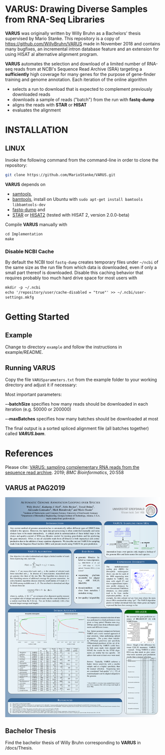 # VARUS: Drawing Diverse Samples from RNA-Seq Libraries
**VARUS** was originally written by Willy Bruhn as a Bachelors' thesis supervised by Mario Stanke. This repository is a copy of https://github.com/WillyBruhn/VARUS made in November 2018 and contains many bugfixes, an incremental intron database feature and an extension for using HISAT al alternative alignment program.

**VARUS** automates the selection and download of a limited number of RNA-seq reads from at NCBI's Sequence Read Archive (SRA) targeting a **sufficiently** high coverage for many genes for
the purpose of gene-finder training and genome annotation. Each iteration of the online algorithm

- selects a run to download that is expected to complement previously downloaded reads
- downloads a sample of reads ("batch") from the run with **fastq-dump**
- aligns the reads with **STAR** or **HISAT**
- evaluates the alignment


# INSTALLATION
## LINUX
Invoke the following command from the command-line in order to clone the repository: 
```sh
git clone https://github.com/MarioStanke/VARUS.git
```

**VARUS** depends on
- [samtools](http://samtools.sourceforge.net/),
- [bamtools](https://github.com/pezmaster31/bamtools), install on Ubuntu with `sudo apt-get install bamtools libbamtools-dev`
- [fastq-dump](https://ncbi.github.io/sra-tools/fastq-dump.html) and 
- [STAR](https://github.com/alexdobin/STAR) or [HISAT2](https://ccb.jhu.edu/software/hisat2) (tested with HISAT 2, version 2.0.0-beta)

Compile **VARUS** manually with
```
cd Implementation
make
``` 

### Disable NCBI Cache
By default the NCBI tool `fastq-dump` creates temporary files under `~/ncbi` of the same size as the run file from which data is downloaded, even if only a small part thereof is downloaded. Disable this caching behavior that requires probably too much hard drive space for most users with
```
mkdir -p ~/.ncbi
echo '/repository/user/cache-disabled = "true"' >> ~/.ncbi/user-settings.mkfg
```

# Getting Started

## Example
Change to directory `example` and follow the instructions in example/README.

## Running VARUS
Copy the file `VARUSparameters.txt` from the example folder to your working directory and adjust it if necessary:

Most important parameters:

**--batchSize** specifies how many reads should be downloaded in each iteration (e.g. 50000 or 200000)

**--maxBatches** specifies how many batches should be downloaded at most

The final output is a sorted spliced alignment file (all batches together) called ***VARUS.bam***.

# References
Please cite: 
[VARUS: sampling complementary RNA reads from the sequence read archive](https://bmcbioinformatics.biomedcentral.com/track/pdf/10.1186/s12859-019-3182-x). 2019; *BMC Bioinformatics*, 20:558

## VARUS at PAG2019
![Poster](docs/poster-PAG2019.png)

## Bachelor Thesis
Find the bachelor thesis of Willy Bruhn corresponding to **VARUS** in /docs/Thesis.
